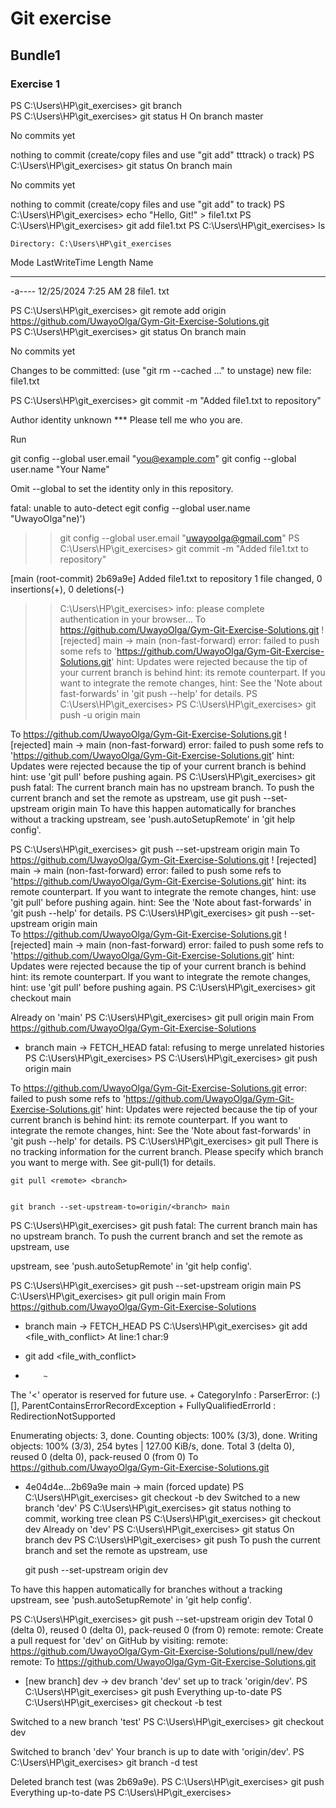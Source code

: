 # Git exercise 
## Bundle1
### Exercise 1
PS C:\Users\HP\git_exercises> git branch     
PS C:\Users\HP\git_exercises> git status     H
On branch master

No commits yet

nothing to commit (create/copy files and use "git add" tttrack)
o track)
PS C:\Users\HP\git_exercises> git status
On branch main

No commits yet

nothing to commit (create/copy files and use "git add" to track)
PS C:\Users\HP\git_exercises> echo "Hello, Git!" > file1.txt
PS C:\Users\HP\git_exercises> git add file1.txt 
PS C:\Users\HP\git_exercises> ls

    Directory: C:\Users\HP\git_exercises


Mode                 LastWriteTime         Length Name   
----                 -------------         ------ ----   
-a----        12/25/2024   7:25 AM             28 file1. 
                                                  txt    

PS C:\Users\HP\git_exercises> git remote add origin https://github.com/UwayoOlga/Gym-Git-Exercise-Solutions.git   
PS C:\Users\HP\git_exercises> git status 
On branch main

No commits yet

Changes to be committed:
  (use "git rm --cached <file>..." to unstage)
        new file:   file1.txt

PS C:\Users\HP\git_exercises> git commit -m "Added file1.txt to repository"
>> 
Author identity unknown
*** Please tell me who you are.

Run

  git config --global user.email "you@example.com"
  git config --global user.name "Your Name"

Omit --global to set the identity only in this repository.

fatal: unable to auto-detect egit config --global user.name "UwayoOlga"ne)')
>> git config --global user.email "uwayoolga@gmail.com"
PS C:\Users\HP\git_exercises> git commit -m "Added file1.txt to repository"
>>
[main (root-commit) 2b69a9e] Added file1.txt to repository
 1 file changed, 0 insertions(+), 0 deletions(-)
>> C:\Users\HP\git_exercises>
info: please complete authentication in your browser...
To https://github.com/UwayoOlga/Gym-Git-Exercise-Solutions.git
 ! [rejected]        main -> main (non-fast-forward)
error: failed to push some refs to 'https://github.com/UwayoOlga/Gym-Git-Exercise-Solutions.git'
hint: Updates were rejected because the tip of your current branch is behind
hint: its remote counterpart. If you want to integrate the remote changes,
hint: See the 'Note about fast-forwards' in 'git push --help' for details.
PS C:\Users\HP\git_exercises> 
PS C:\Users\HP\git_exercises> git push -u origin main
>>
To https://github.com/UwayoOlga/Gym-Git-Exercise-Solutions.git
 ! [rejected]        main -> main (non-fast-forward)
error: failed to push some refs to 'https://github.com/UwayoOlga/Gym-Git-Exercise-Solutions.git'
hint: Updates were rejected because the tip of your current branch is behind
hint: use 'git pull' before pushing again.
PS C:\Users\HP\git_exercises> git push
fatal: The current branch main has no upstream branch.
To push the current branch and set the remote as upstream, use
    git push --set-upstream origin main
To have this happen automatically for branches without a tracking
upstream, see 'push.autoSetupRemote' in 'git help config'.

PS C:\Users\HP\git_exercises>     git push --set-upstream origin main
To https://github.com/UwayoOlga/Gym-Git-Exercise-Solutions.git
 ! [rejected]        main -> main (non-fast-forward)
error: failed to push some refs to 'https://github.com/UwayoOlga/Gym-Git-Exercise-Solutions.git'
hint: its remote counterpart. If you want to integrate the remote changes,
hint: use 'git pull' before pushing again.
hint: See the 'Note about fast-forwards' in 'git push --help' for details.
PS C:\Users\HP\git_exercises> git push --set-upstream origin main    
To https://github.com/UwayoOlga/Gym-Git-Exercise-Solutions.git
 ! [rejected]        main -> main (non-fast-forward)
error: failed to push some refs to 'https://github.com/UwayoOlga/Gym-Git-Exercise-Solutions.git'
hint: Updates were rejected because the tip of your current branch is behind
hint: its remote counterpart. If you want to integrate the remote changes,
hint: use 'git pull' before pushing again.
PS C:\Users\HP\git_exercises> git checkout main
>>
Already on 'main'
PS C:\Users\HP\git_exercises> git pull origin main
From https://github.com/UwayoOlga/Gym-Git-Exercise-Solutions
 * branch            main       -> FETCH_HEAD
fatal: refusing to merge unrelated histories
PS C:\Users\HP\git_exercises>
PS C:\Users\HP\git_exercises> git push origin main
>>
To https://github.com/UwayoOlga/Gym-Git-Exercise-Solutions.git
error: failed to push some refs to 'https://github.com/UwayoOlga/Gym-Git-Exercise-Solutions.git'
hint: Updates were rejected because the tip of your current branch is behind
hint: its remote counterpart. If you want to integrate the remote changes,
hint: See the 'Note about fast-forwards' in 'git push --help' for details.
PS C:\Users\HP\git_exercises> git pull
There is no tracking information for the current branch.
Please specify which branch you want to merge with.
See git-pull(1) for details.

    git pull <remote> <branch>


    git branch --set-upstream-to=origin/<branch> main

PS C:\Users\HP\git_exercises> git push
fatal: The current branch main has no upstream branch.
To push the current branch and set the remote as upstream, use


upstream, see 'push.autoSetupRemote' in 'git help config'.

PS C:\Users\HP\git_exercises> git push --set-upstream origin main
PS C:\Users\HP\git_exercises> git pull origin main
From https://github.com/UwayoOlga/Gym-Git-Exercise-Solutions
 * branch            main       -> FETCH_HEAD
PS C:\Users\HP\git_exercises> git add <file_with_conflict>
At line:1 char:9
+ git add <file_with_conflict>
+         ~
The '<' operator is reserved for future use.
    + CategoryInfo          : ParserError: (:) [], ParentContainsErrorRecordException
    + FullyQualifiedErrorId : RedirectionNotSupported
 
>> 
Enumerating objects: 3, done.
Counting objects: 100% (3/3), done.
Writing objects: 100% (3/3), 254 bytes | 127.00 KiB/s, done.
Total 3 (delta 0), reused 0 (delta 0), pack-reused 0 (from 0)
To https://github.com/UwayoOlga/Gym-Git-Exercise-Solutions.git
 + 4e04d4e...2b69a9e main -> main (forced update)
PS C:\Users\HP\git_exercises> git checkout -b dev
Switched to a new branch 'dev'
PS C:\Users\HP\git_exercises> git status
nothing to commit, working tree clean
PS C:\Users\HP\git_exercises> git checkout dev
Already on 'dev'
PS C:\Users\HP\git_exercises> git status
On branch dev
PS C:\Users\HP\git_exercises> git push
To push the current branch and set the remote as upstream, use

    git push --set-upstream origin dev

To have this happen automatically for branches without a tracking
upstream, see 'push.autoSetupRemote' in 'git help config'.

PS C:\Users\HP\git_exercises> git push --set-upstream origin dev
Total 0 (delta 0), reused 0 (delta 0), pack-reused 0 (from 0)
remote:
remote: Create a pull request for 'dev' on GitHub by visiting:
remote:      https://github.com/UwayoOlga/Gym-Git-Exercise-Solutions/pull/new/dev
remote:
To https://github.com/UwayoOlga/Gym-Git-Exercise-Solutions.git
 * [new branch]      dev -> dev
branch 'dev' set up to track 'origin/dev'.
PS C:\Users\HP\git_exercises> git push
Everything up-to-date
PS C:\Users\HP\git_exercises> git checkout -b test
>>
Switched to a new branch 'test'
PS C:\Users\HP\git_exercises> git checkout dev
>>
Switched to branch 'dev'
Your branch is up to date with 'origin/dev'.
PS C:\Users\HP\git_exercises> git branch -d test
>>
Deleted branch test (was 2b69a9e).
PS C:\Users\HP\git_exercises> git push  
Everything up-to-date
PS C:\Users\HP\git_exercises> 
